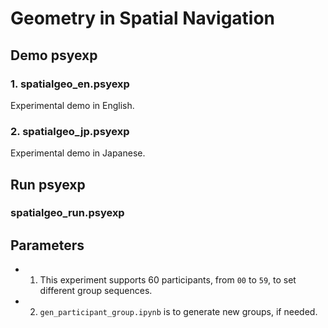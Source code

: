 # Geometry in Spatial Navigation

## Demo psyexp
### 1. spatialgeo_en.psyexp

Experimental demo in English.

### 2. spatialgeo_jp.psyexp

Experimental demo in Japanese.

## Run psyexp
### spatialgeo_run.psyexp

## Parameters
- 1. This experiment supports 60 participants, from `00` to `59`, to set different group sequences.
- 2. `gen_participant_group.ipynb` is to generate new groups, if needed.
